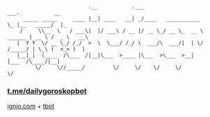 ```
                          .__           .___                           ___.           __   
     _____ _____     ____ |__| ____   __| _/____   ___________         \_ |__   _____/  |_ 
    /     \\__  \   / ___\|  |/ ___\ / __ |/ __ \_/ __ \_  __ \  ______ | __ \ /  _ \   __\
   |  Y Y  \/ __ \_/ /_/  >  \  \___/ /_/ \  ___/\  ___/|  | \/ /_____/ | \_\ (  <_> )  |  
   |__|_|  (____  /\___  /|__|\___  >____ |\___  >\___  >__|            |___  /\____/|__|  
         \/     \//_____/         \/     \/    \/     \/                    \/             
```
### [t.me/dailygoroskopbot](https://t.me/dailygoroskopbot) 
[ignio.com](https://ignio.com) + [tbot](https://github.com/yanzay/tbot) <br />
